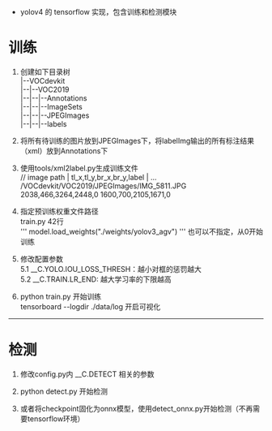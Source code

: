 - yolov4 的 tensorflow 实现，包含训练和检测模块  

# 训练  

1. 创建如下目录树  
|--VOCdevkit  
|--|--VOC2019  
|--|--|--Annotations  
|--|--|--ImageSets  
|--|--|--JPEGImages  
|--|--|--labels  

2. 将所有待训练的图片放到JPEGImages下，将labelImg输出的所有标注结果（xml）放到Annotations下  

3. 使用tools/xml2label.py生成训练文件  
// image path | tl_x,tl_y,br_x,br_y,label | ... 
/VOCdevkit/VOC2019/JPEGImages/IMG_5811.JPG 2038,466,3264,2448,0 1600,700,2105,1671,0 

4. 指定预训练权重文件路径  
train.py 42行  
'''
model.load_weights("./weights/yolov3_agv")
'''
也可以不指定，从0开始训练  

5. 修改配置参数  
5.1 __C.YOLO.IOU_LOSS_THRESH：越小对框的惩罚越大  
5.2 __C.TRAIN.LR_END: 越大学习率的下限越高  

6. python train.py 开始训练  
tensorboard --logdir ./data/log 开启可视化  

---

# 检测

1. 修改config.py内 __C.DETECT 相关的参数  

2. python detect.py 开始检测  

3. 或者将checkpoint固化为onnx模型，使用detect_onnx.py开始检测（不再需要tensorflow环境）
